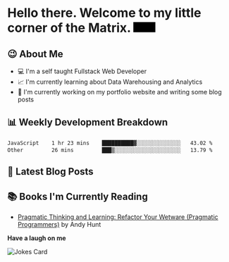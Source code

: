 # Hello there. Welcome to my little corner of the Matrix. <img src="./images/matrix.gif" width="50px">

## :wink: About Me
- :computer: I'm a self taught Fullstack Web Developer
- :chart_with_upwards_trend: I'm currently learning about Data Warehousing and Analytics
- :bookmark_tabs: I'm currently working on my portfolio website and writing some blog posts

## :bar_chart: Weekly Development Breakdown
<!--START_SECTION:waka-->

```text
JavaScript    1 hr 23 mins    ██████████▓░░░░░░░░░░░░░░   43.02 %
Other         26 mins         ███▒░░░░░░░░░░░░░░░░░░░░░   13.79 %
```

<!--END_SECTION:waka-->

## :memo: Latest Blog Posts
<!-- BLOG-POST-LIST:START -->
<!-- BLOG-POST-LIST:END -->

## :books: Books I'm Currently Reading
<!-- GOODREADS-LIST:START -->
- [Pragmatic Thinking and Learning: Refactor Your Wetware (Pragmatic Programmers)](https://www.goodreads.com/review/show/4445756231?utm_medium=api&utm_source=rss) by Andy Hunt
<!-- GOODREADS-LIST:END -->

**Have a laugh on me**

<img src="https://readme-jokes.vercel.app/api" alt="Jokes Card" />